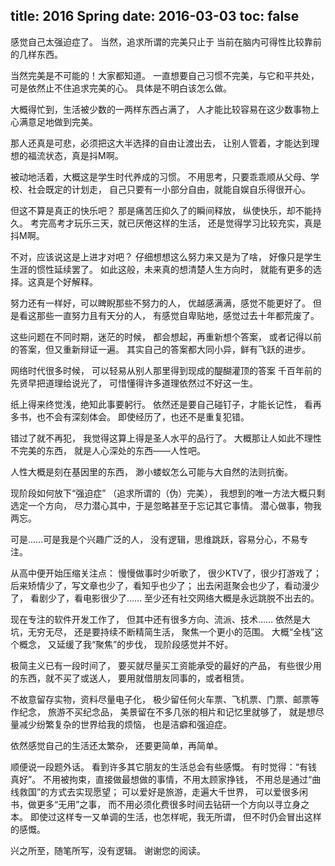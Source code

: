 title: 2016 Spring
date: 2016-03-03
toc: false
---
<!--categories: [think]-->
<!--tags: [think]-->
<!--description: 2016 年春，偶有所感。-->

感觉自己太强迫症了。
当然，追求所谓的完美只止于
当前在脑内可得性比较靠前的几样东西。

当然完美是不可能的！大家都知道。
一直想要自己习惯不完美，与它和平共处，
可是依然止不住追求完美的心。
具体是不明白该怎么做。

大概得忙到，生活被少数的一两样东西占满了，
人才能比较容易在这少数事物上心满意足地做到完美。

那人还真是可悲，必须把这大半选择的自由让渡出去，
让别人管着，才能达到理想的福流状态，真是抖M啊。

被动地活着，大概这是学生时代养成的习惯。
不用思考，只要乖乖顺从父母、学校、社会既定的计划走，
自己只要有一小部分自由，就能自娱自乐得很开心。

但这不算是真正的快乐吧？
那是痛苦压抑久了的瞬间释放，
纵使快乐，却不能持久。
考完高考才玩乐三天，就已厌倦这样的生活，
还是觉得学习比较充实，真是抖M啊。

不对，应该说这是上进才对吧？
仔细想想这么努力来又是为了啥，
好像只是学生生涯的惯性延续罢了。
如此这般，未来真的想清楚人生方向时，
就能有更多的选择。这真是个好解释。

努力还有一样好，可以睥睨那些不努力的人，
优越感满满，感觉不能更好了。
但是看这那些一直努力且有天分的人，
有感觉自卑贴地，感觉过去十年都荒废了。

这些问题在不同时期，迷茫的时候，
都会想起，再重新想个答案，
或者记得以前的答案，但又重新辩证一遍。
其实自己的答案都大同小异，鲜有飞跃的进步。

网络时代很多时候，
可以轻易从别人那里得到现成的醍醐灌顶的答案
千百年前的先贤早把道理给说光了，
可惜懂得许多道理依然过不好这一生。

纸上得来终觉浅，绝知此事要躬行。
依然还是要自己碰钉子，才能长记性，
看再多书，也不会有深刻体会。
即使经历了，也还不是重复犯错。

错过了就不再犯，
我觉得这算上得是圣人水平的品行了。
大概那让人如此不理性不完美的东西，
就是人心深处的东西——人性吧。

人性大概是刻在基因里的东西，
渺小蝼蚁怎么可能与大自然的法则抗衡。

现阶段如何放下“强迫症”
（追求所谓的（伪）完美），
我想到的唯一方法大概只剩选定一个方向，
尽力潜心其中，于是忽略甚至于忘记其它事情。
潜心做事，物我两忘。

可是……可是我是个兴趣广泛的人，
没有逻辑，思维跳跃，容易分心，不易专注。

从高中便开始压缩关注点：
慢慢做事时少听歌了，
很少KTV了，很少打游戏了；
后来矫情少了，写文章也少了，看知乎也少了；
出去闲逛聚会也少了，看动漫少了，
看剧少了，看电影很少了……
至少还有社交网络大概是永远跳脱不出去的。

现在专注的软件开发工作了，
但其中还有很多方向、流派、技术……
依然是大坑，无穷无尽，
还是要持续不断精简生活，
聚焦一个更小的范围。
大概“全栈”这个概念，
又延缓了我“聚焦”的步伐，
现阶段感觉并不好。

极简主义已有一段时间了，
要买就尽量买工资能承受的最好的产品，
有些很少用的东西，就不买了或送人，
要用就借朋友同事的，或者租赁。

不故意留存实物，资料尽量电子化，
极少留任何火车票、飞机票、门票、邮票等作纪念，
旅游不买纪念品，
美景留在不多几张的相片和记忆里就够了，
就是想尽量减少纷繁复杂的世界给我的烦恼，
也是洁癖和强迫症。

依然感觉自己的生活还太繁杂，
还要更简单，再简单。

顺便说一段题外话。
看到许多其它朋友的生活总会有些感慨。
有时觉得：“有钱真好”。
不用被拘束，直接做最想做的事情，不用太顾家挣钱，
不用总是通过“曲线救国”的方式去实现愿望；
可以爱好是旅游，走遍大千世界，
可以爱很多闲书，做更多“无用”之事，
而不用必须化费很多时间去钻研一个方向以寻立身之本。
即使过这样专一又单调的生活，也怎样呢，我无所谓，
但不时仍会冒出这样的感慨。

兴之所至，随笔所写，没有逻辑。
谢谢您的阅读。

